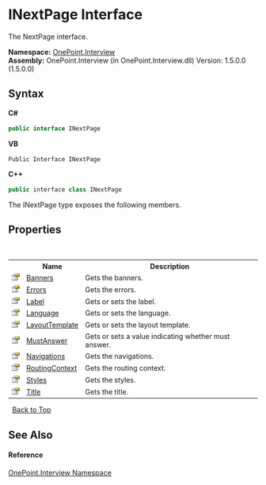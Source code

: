 # INextPage Interface
 

The NextPage interface.

**Namespace:**&nbsp;<a href="N_OnePoint_Interview">OnePoint.Interview</a><br />**Assembly:**&nbsp;OnePoint.Interview (in OnePoint.Interview.dll) Version: 1.5.0.0 (1.5.0.0)

## Syntax

**C#**<br />
``` C#
public interface INextPage
```

**VB**<br />
``` VB
Public Interface INextPage
```

**C++**<br />
``` C++
public interface class INextPage
```

The INextPage type exposes the following members.


## Properties
&nbsp;<table><tr><th></th><th>Name</th><th>Description</th></tr><tr><td>![Public property](media/pubproperty.gif "Public property")</td><td><a href="P_OnePoint_Interview_INextPage_Banners">Banners</a></td><td>
Gets the banners.</td></tr><tr><td>![Public property](media/pubproperty.gif "Public property")</td><td><a href="P_OnePoint_Interview_INextPage_Errors">Errors</a></td><td>
Gets the errors.</td></tr><tr><td>![Public property](media/pubproperty.gif "Public property")</td><td><a href="P_OnePoint_Interview_INextPage_Label">Label</a></td><td>
Gets or sets the label.</td></tr><tr><td>![Public property](media/pubproperty.gif "Public property")</td><td><a href="P_OnePoint_Interview_INextPage_Language">Language</a></td><td>
Gets or sets the language.</td></tr><tr><td>![Public property](media/pubproperty.gif "Public property")</td><td><a href="P_OnePoint_Interview_INextPage_LayoutTemplate">LayoutTemplate</a></td><td>
Gets or sets the layout template.</td></tr><tr><td>![Public property](media/pubproperty.gif "Public property")</td><td><a href="P_OnePoint_Interview_INextPage_MustAnswer">MustAnswer</a></td><td>
Gets or sets a value indicating whether must answer.</td></tr><tr><td>![Public property](media/pubproperty.gif "Public property")</td><td><a href="P_OnePoint_Interview_INextPage_Navigations">Navigations</a></td><td>
Gets the navigations.</td></tr><tr><td>![Public property](media/pubproperty.gif "Public property")</td><td><a href="P_OnePoint_Interview_INextPage_RoutingContext">RoutingContext</a></td><td>
Gets the routing context.</td></tr><tr><td>![Public property](media/pubproperty.gif "Public property")</td><td><a href="P_OnePoint_Interview_INextPage_Styles">Styles</a></td><td>
Gets the styles.</td></tr><tr><td>![Public property](media/pubproperty.gif "Public property")</td><td><a href="P_OnePoint_Interview_INextPage_Title">Title</a></td><td>
Gets the title.</td></tr></table>&nbsp;
<a href="#inextpage-interface">Back to Top</a>

## See Also


#### Reference
<a href="N_OnePoint_Interview">OnePoint.Interview Namespace</a><br />